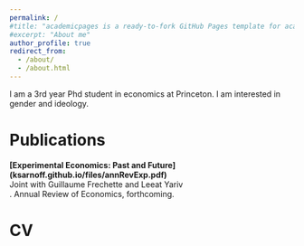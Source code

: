 ```yaml
---
permalink: /
#title: "academicpages is a ready-to-fork GitHub Pages template for academic personal websites"
#excerpt: "About me"
author_profile: true
redirect_from: 
  - /about/
  - /about.html
---
```


I am a 3rd year Phd student in economics at Princeton. I am interested in gender and ideology.

<h1> Publications </h1>
<b>[Experimental Economics: Past and Future](ksarnoff.github.io/files/annRevExp.pdf)</b> <br>
Joint with Guillaume Frechette and Leeat Yariv <br>.
Annual Review of Economics, forthcoming.

<h1> CV </h1>
